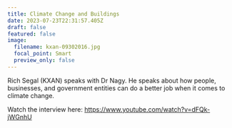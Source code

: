 ```yaml
---
title: Climate Change and Buildings
date: 2023-07-23T22:31:57.405Z
draft: false
featured: false
image:
  filename: kxan-09302016.jpg
  focal_point: Smart
  preview_only: false
---
```

Rich Segal (KXAN) speaks with Dr Nagy. He speaks about how people, businesses, and government entities can do a better job when it comes to climate change.

Watch the interview here: https://www.youtube.com/watch?v=dFQk-jWGnhU